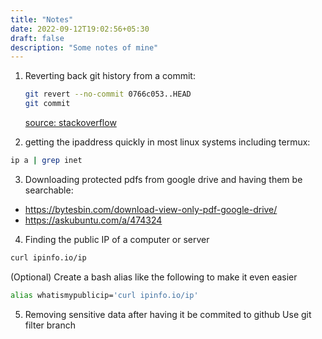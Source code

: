 ```yaml
---
title: "Notes"
date: 2022-09-12T19:02:56+05:30
draft: false
description: "Some notes of mine"
---
```


1. Reverting back git history from a commit:

   ```bash
   git revert --no-commit 0766c053..HEAD
   git commit
   ```

   [source: stackoverflow](https://stackoverflow.com/a/21718540/11879596)

2. getting the ipaddress quickly in most linux systems including termux:

```bash
ip a | grep inet
```

3. Downloading protected pdfs from google drive and having them be searchable:

- https://bytesbin.com/download-view-only-pdf-google-drive/
- https://askubuntu.com/a/474324

4. Finding the public IP of a computer or server

```sh
curl ipinfo.io/ip
```

(Optional) Create a bash alias like the following to make it even easier

```bash
alias whatismypublicip='curl ipinfo.io/ip'
```

5. Removing sensitive data after having it be commited to github
   Use git filter branch
